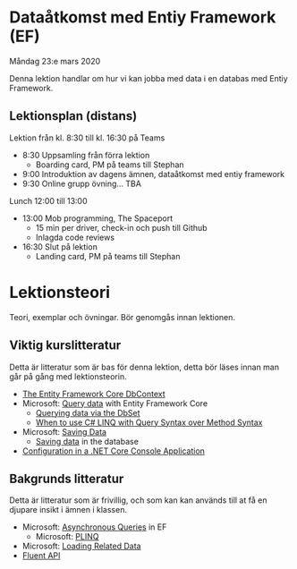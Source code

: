 # Dataåtkomst med Entiy Framework (EF)

Måndag 23:e mars 2020

Denna lektion handlar om hur vi kan jobba med data i en databas med Entiy Framework.

## Lektionsplan (distans)
Lektion från kl. 8:30 till kl. 16:30 på Teams

* 8:30 Uppsamling från förra lektion
  * Boarding card, PM på teams till Stephan
* 9:00 Introduktion av dagens ämnen, dataåtkomst med entiy framework
* 9:30 Online grupp övning... TBA

Lunch 12:00 till 13:00

* 13:00 Mob programming, The Spaceport
  * 15 min per driver, check-in och push till Github
  * Inlagda code reviews
* 16:30 Slut på lektion
	* Landing card, PM på teams till Stephan

# Lektionsteori

Teori, exemplar och övningar. Bör genomgås innan lektionen.

## Viktig kurslitteratur
Detta är litteratur som är bas för denna lektion, detta bör läses innan man går på gång med lektionsteorin.

* [The Entity Framework Core DbContext](https://www.learnentityframeworkcore.com/dbcontext)
* Microsoft: [Query data](https://docs.microsoft.com/en-us/ef/core/querying/) with Entity Framework Core
  * [Querying data via the DbSet](https://www.learnentityframeworkcore.com/dbset/querying-data)
  * [When to use C# LINQ with Query Syntax over Method Syntax](https://michaelscodingspot.com/when-to-use-c-linq-with-query-syntax-over-method-syntax/)
* Microsoft: [Saving Data](https://docs.microsoft.com/en-us/ef/core/saving/)
  * [Saving data](https://www.entityframeworktutorial.net/crud-operation-in-connected-scenario-entity-framework.aspx) in the database
* [Configuration in a .NET Core Console Application](article_configuration.md)

## Bakgrunds litteratur
Detta är litteratur som är frivillig, och som kan kan används till at få en djupare insikt i ämnen i klassen.

* Microsoft: [Asynchronous Queries](https://docs.microsoft.com/en-us/ef/core/querying/async) in EF
  * Microsoft: [PLINQ](https://docs.microsoft.com/en-us/dotnet/standard/parallel-programming/parallel-linq-plinq)
* Microsoft: [Loading Related Data](https://docs.microsoft.com/en-us/ef/core/querying/related-data?wt.mc_id=personal-blog-chnoring)
* [Fluent API](https://entityframeworkcore.com/model-fluent-api)
